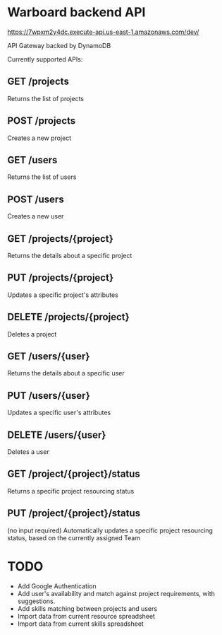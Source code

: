 # Warboard backend API

https://7wpxm2y4dc.execute-api.us-east-1.amazonaws.com/dev/

API Gateway backed by DynamoDB

Currently supported APIs:
## GET /projects
Returns the list of projects
## POST /projects
Creates a new project
## GET /users
Returns the list of users
## POST /users
Creates a new user
## GET /projects/{project}
Returns the details about a specific project
## PUT /projects/{project}
Updates a specific project's attributes
## DELETE /projects/{project}
Deletes a project
## GET /users/{user}
Returns the details about a specific user
## PUT /users/{user}
Updates a specific user's attributes
## DELETE /users/{user}
Deletes a user
## GET /project/{project}/status
Returns a specific project resourcing status
## PUT /project/{project}/status
(no input required) Automatically updates a specific project resourcing status, based on the currently assigned Team


# TODO
- Add Google Authentication
- Add user's availability and match against project requirements, with suggestions.
- Add skills matching between projects and users
- Import data from current resource spreadsheet
- Import data from current skills spreadsheet
